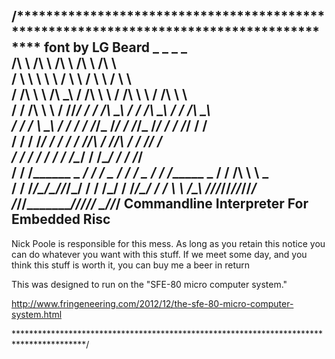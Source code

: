 /****************************************************************************************
font by LG Beard              _              _              _                _       
        /\ \                /\ \           /\ \           /\ \             /\ \     
       /  \ \               \ \ \         /  \ \         /  \ \           /  \ \    
      / /\ \ \              /\ \_\       / /\ \ \       / /\ \ \         / /\ \ \   
     / / /\ \ \            / /\/_/      / / /\ \_\     / / /\ \_\       / / /\ \_\  
    / / /  \ \_\          / / /        / /_/_ \/_/    / /_/_ \/_/      / / /_/ / /  
   / / /    \/_/         / / /        / /____/\      / /____/\        / / /__\/ /   
  / / /                 / / /        / /\____\/     / /\____\/       / / /_____/    
 / / /________  _   ___/ / /__  _   / / /      _   / / /______  _   / / /\ \ \  _   
/ / /_________\/\_\/\__\/_/___\/\_\/ / /      /\_\/ / /_______\/\_\/ / /  \ \ \/\_\ 
\/____________/\/_/\/_________/\/_/\/_/       \/_/\/__________/\/_/\/_/    \_\/\/_/ 
   Commandline     Interpreter         For           Embedded          Risc
---------------------------------------------------------------------------------------

Nick Poole is responsible for this mess.
As long as you retain this notice you can do whatever you want with this stuff. 
If we meet some day, and you think this stuff is worth it, you can buy me a beer in return

This was designed to run on the "SFE-80 micro computer system."


http://www.fringeneering.com/2012/12/the-sfe-80-micro-computer-system.html

****************************************************************************************/
